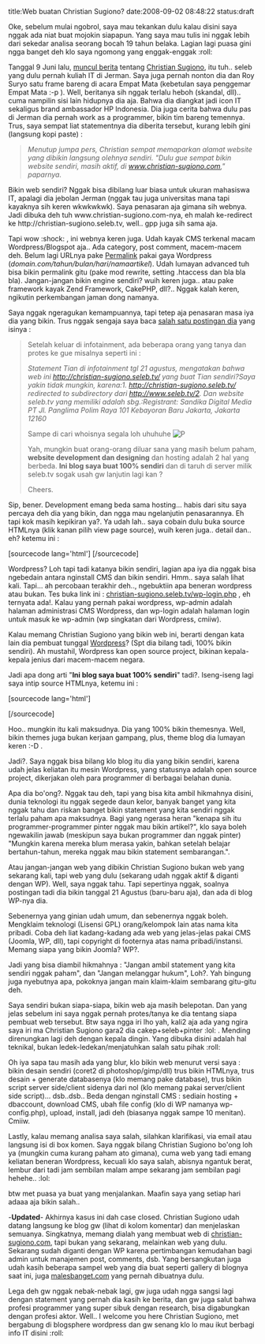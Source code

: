 title:Web buatan Christian Sugiono?
date:2008-09-02 08:48:22
status:draft

Oke, sebelum mulai ngobrol, saya mau tekankan dulu kalau disini saya nggak ada niat buat mojokin siapapun. Yang saya mau tulis ini nggak lebih dari sekedar analisa seorang bocah 19 tahun belaka. Lagian lagi puasa gini ngga banget deh klo saya ngomong yang enggak-enggak :roll: 

Tanggal 9 Juni lalu, <a href="http://techno.okezone.com/index.php/ReadStory/2008/06/09/94/117128/christian-sugiono-dulu-gue-kerja-jadi-programmer">muncul berita</a> tentang <a href="http://id.wikipedia.org/wiki/Christian_Sugiono">Christian Sugiono</a>, itu tuh.. seleb yang dulu pernah kuliah IT di Jerman. Saya juga pernah nonton dia dan Roy Suryo satu frame bareng di acara Empat Mata (kebetulan saya penggemar Empat Mata :-p ). Well, beritanya sih nggak terlalu heboh (skandal, dll).. cuma nampilin sisi lain hidupnya dia aja. Bahwa dia diangkat jadi icon IT sekaligus brand ambassador HP Indonesia. Dia juga cerita bahwa dulu pas di Jerman dia pernah work as a programmer, bikin tim bareng temennya. Trus, saya sempat liat statementnya dia diberita tersebut, kurang lebih gini (langsung kopi paste) :<!--more-->
<blockquote><em>Menutup jumpa pers, Christian sempat memaparkan alamat website yang dibikin langsung olehnya sendiri. "Dulu gue sempat bikin website sendiri, masih aktif, di <a href="http://www.christian-sugiono.com/" target="_blank">www.christian-sugiono.com</a>," paparnya.</em></blockquote>
Bikin web sendiri? Nggak bisa dibilang luar biasa untuk ukuran mahasiswa IT, apalagi dia jebolan Jerman (nggak tau juga universitas mana tapi kayaknya sih keren wkwkwkwk). Saya penasaran aja gimana sih webnya. Jadi dibuka deh tuh www.christian-sugiono.com-nya, eh malah ke-redirect ke http://christian-sugiono.seleb.tv, well.. gpp juga sih sama aja.

Tapi wow :shock: , ini webnya keren juga. Udah kayak CMS terkenal macam Wordpress/Blogspot aja.. Ada category, post comment, macem-macem deh. Belum lagi URLnya pake <a href="http://en.wikipedia.org/wiki/Permalink">Permalink</a> pakai gaya Wordpress (<em>domain.com/tahun/bulan/hari/namaartikel</em>). Udah lumayan advanced tuh bisa bikin permalink gitu (pake mod rewrite, setting .htaccess dan bla bla bla). Jangan-jangan bikin engine sendiri? wuih keren juga.. atau pake framework kayak Zend Framework, CakePHP, dll?.. Nggak kalah keren, ngikutin perkembangan jaman dong namanya.

Saya nggak ngeragukan kemampuannya, tapi tetep aja penasaran masa iya dia yang bikin. Trus nggak sengaja saya baca <a href="http://christian-sugiono.seleb.tv/2008/08/21/bagi-yang-kurang-paham/">salah satu postingan dia</a> yang isinya :
<div class="post-content">
<blockquote>Setelah keluar di infotainment, ada beberapa orang yang tanya dan protes ke gue misalnya seperti ini :

<em>Statement Tian di infotainment tgl 21 agustus, mengatakan bahwa web ini http://christian-sugiono.seleb.tv/ yang buat Tian sendiri?Saya yakin tidak mungkin, karena:1. http://christian-sugiono.seleb.tv/ redirected to subdirectory dari http://www.seleb.tv/2. Dan website seleb.tv yang memiliki adalah sbg.:Registrant:
Sandika Digital Media PT
Jl. Panglima Polim Raya
101 Kebayoran Baru
Jakarta, Jakarta 12160</em>

Sampe di cari whoisnya segala loh uhuhuhe <img class="wp-smiley" src="http://christian-sugiono.seleb.tv/wp-includes/images/smilies/icon_razz.gif" alt="P" />

Yah, mungkin buat orang-orang diluar sana yang masih belum paham, <strong>website development dan designing</strong> dan hosting adalah 2 hal yang berbeda. <strong>Ini blog saya buat 100% sendiri</strong> dan di taruh di server milik seleb.tv sogak usah gw lanjutin lagi kan ?

Cheers.</blockquote>
</div>
Sip, bener. Development emang beda sama hosting... habis dari situ saya percaya deh dia yang bikin, dan ngga mau ngelanjutin penasarannya. Eh tapi kok masih kepikiran ya?. Ya udah lah.. saya cobain dulu buka source HTMLnya (klik kanan pilih view page source), wuih keren juga.. detail dan.. eh? ketemu ini :

[sourcecode lang='html']
<meta name="generator" content="WordPress 2.5.1" />
[/sourcecode]

Wordpress? Loh tapi tadi katanya bikin sendiri, lagian apa iya dia nggak bisa ngebedain antara nginstall CMS dan bikin sendiri. Hmm.. saya salah lihat kali. Tapi... ah percobaan terakhir deh.., ngebuktiin apa beneran wordpress atau bukan. Tes buka link ini : <a href="http://christian-sugiono.seleb.tv/wp-login.php">christian-sugiono.seleb.tv/wp-login.php</a> , eh ternyata ada!. Kalau yang pernah pakai wordpress, wp-admin adalah halaman administrasi CMS Wordpress, dan wp-login adalah halaman login untuk masuk ke wp-admin (wp singkatan dari Wordpress, cmiiw).

Kalau memang Christian Sugiono yang bikin web ini, berarti dengan kata lain dia pembuat tunggal <a href="http://wordpress.org/">Wordpress</a>? (Spt dia bilang tadi, 100% bikin sendiri). Ah mustahil, Wordpress kan open source project, bikinan kepala-kepala jenius dari macem-macem negara.

Jadi apa dong arti "<strong>Ini blog saya buat 100% sendiri</strong>" tadi?. Iseng-iseng lagi saya intip source HTMLnya, ketemu ini :

[sourcecode lang='html']
<link href="http://christian-sugiono.seleb.tv/wp-content/themes/christiansugiono/css/main-style.css" rel="stylesheet" type="text/css" />
[/sourcecode]

Hoo.. mungkin itu kali maksudnya. Dia yang 100% bikin themesnya. Well, bikin themes juga bukan kerjaan gampang, plus, theme blog dia lumayan keren :-D .

Jadi?. Saya nggak bisa bilang klo blog itu dia yang bikin sendiri, karena udah jelas keliatan itu mesin Wordpress, yang statusnya adalah open source project, dikerjakan oleh para programmer di berbagai belahan dunia.

Apa dia bo'ong?. Nggak tau deh, tapi yang bisa kita ambil hikmahnya disini, dunia teknologi itu nggak segede daun kelor, banyak banget yang kita nggak tahu dan riskan banget bikin statement yang kita sendiri nggak terlalu paham apa maksudnya. Bagi yang ngerasa heran "kenapa sih itu programmer-programmer pinter nggak mau bikin artikel?", klo saya boleh ngewakilin jawab (meskipun saya bukan programmer dan nggak pinter) "Mungkin karena mereka blum merasa yakin, bahkan setelah belajar bertahun-tahun, mereka nggak mau bikin statement sembarangan.".

Atau jangan-jangan web yang dibikin Christian Sugiono bukan web yang sekarang kali, tapi web yang dulu (sekarang udah nggak aktif &amp; diganti dengan WP). Well, saya nggak tahu. Tapi sepertinya nggak, soalnya postingan tadi dia bikin tanggal 21 Agustus (baru-baru aja), dan ada di blog WP-nya dia.

Sebenernya yang ginian udah umum, dan sebenernya nggak boleh. Mengklaim teknologi (Lisensi GPL) orang/kelompok lain atas nama kita pribadi. Coba deh liat kadang-kadang ada web yang jelas-jelas pakai CMS (Joomla, WP, dll), tapi copyright di footernya atas nama pribadi/instansi. Memang siapa yang bikin Joomla? WP?. 

Jadi yang bisa diambil hikmahnya : "Jangan ambil statement yang kita sendiri nggak paham", dan "Jangan melanggar hukum", Loh?. Yah bingung juga nyebutnya apa, pokoknya jangan main klaim-klaim sembarang gitu-gitu deh.

Saya sendiri bukan siapa-siapa, bikin web aja masih belepotan. Dan yang jelas sebelum ini saya nggak pernah protes/tanya ke dia tentang siapa pembuat web tersebut. Btw saya ngga iri lho yah, kali2 aja ada yang ngira saya iri ma Christian Sugiono gara2 dia cakep+seleb+pinter :lol: . Mending direnungkan lagi deh dengan kepala dingin. Yang dibuka disini adalah hal teknikal, bukan ledek-ledekan/menjatuhkan salah satu pihak :roll: 

Oh iya sapa tau masih ada yang blur, klo bikin web menurut versi saya : bikin desain sendiri (coret2 di photoshop/gimp/dll) trus bikin HTMLnya, trus desain + generate databasenya (klo memang pake database), trus bikin script server side/client sidenya dari nol (klo memang pakai server/client side script)... dsb..dsb.. Beda dengan nginstall CMS : sediain hosting + dbaccount, download CMS, ubah file config (klo di WP namanya wp-config.php), upload, install, jadi deh (biasanya nggak sampe 10 menitan). Cmiiw.

Lastly, kalau memang analisa saya salah, silahkan klarifikasi, via email atau langsung isi di box komen. Saya nggak bilang Christian Sugiono bo'ong loh ya (mungkin cuma kurang paham ato gimana), cuma web yang tadi emang keliatan beneran Wordpress, kecuali klo saya salah, abisnya ngantuk berat, lembur dari tadi jam sembilan malam ampe sekarang jam sembilan pagi hehehe.. :lol:


btw met puasa ya buat yang menjalankan. Maafin saya yang setiap hari adaaa aja bikin salah..


-<b>Updated</b>-
Akhirnya kasus ini dah case closed. Christian Sugiono udah datang langsung ke blog gw (lihat di kolom komentar) dan menjelaskan semuanya. Singkatnya, memang dialah yang membuat web di <a href="http://www.christian-sugiono.com">christian-sugiono.com</a>, tapi bukan yang sekarang, melainkan web yang dulu. Sekarang sudah diganti dengan WP karena pertimbangan kemudahan bagi admin untuk manajemen post, comments, dsb. Yang bersangkutan juga udah kasih beberapa sampel web yang dia buat seperti gallery di blognya saat ini, juga <a href="http://www.malesbanget.com">malesbanget.com</a> yang pernah dibuatnya dulu.

Lega deh gw nggak nebak-nebak lagi, gw juga udah ngga sangsi lagi dengan statement yang pernah dia kasih ke berita, dan gw juga salut bahwa profesi programmer yang super sibuk dengan research, bisa digabungkan dengan profesi aktor. Well.. I welcome you here Christian Sugiono, met bergabung di blogsphere wordpress dan gw senang klo lo mau ikut berbagi info IT disini :roll:
